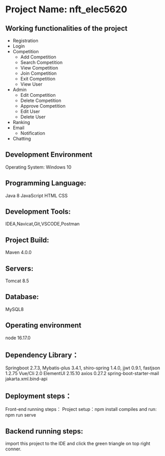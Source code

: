 # Project Name: nft_elec5620
## Working functionalities of the project
- Registration
- Login
- Competition
  * Add Competition
  * Search Competition
  * View Competition
  * Join Competition
  * Exit Competition
  * View User
- Admin
  * Edit Competition
  * Delete Competition
  * Approve Competition
  * Edit User
  * Delete User
- Ranking
- Email
  * Notification
- Chatting
## Development Environment
Operating System: Windows 10

## Programming Language:
Java 8 JavaScript HTML CSS

## Development Tools:
IDEA,Navicat,Git,VSCODE,Postman

## Project Build:
Maven 4.0.0

## Servers:
Tomcat 8.5

## Database:
MySQL8

## Operating environment
node 16.17.0

## Dependency Library：
Springboot 2.7.3, Mybatis-plus 3.4.1, shiro-spring 1.4.0, jjwt 0.9.1, fastjson 1.2.75 Vue/Cli 2.0 ElementUI 2.15.10 axios 0.27.2 spring-boot-starter-mail jakarta.xml.bind-api

## Deployment steps：
Front-end running steps：
Project setup：npm install compiles and run: npm run serve

## Backend running steps:
import this project to the IDE and click the green triangle on top right conner.
